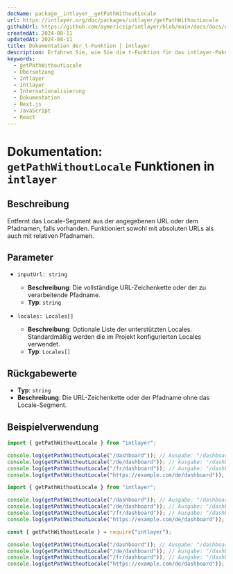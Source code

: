 ```yaml
---
docName: package__intlayer__getPathWithoutLocale
url: https://intlayer.org/doc/packages/intlayer/getPathWithoutLocale
githubUrl: https://github.com/aymericzip/intlayer/blob/main/docs/docs/en/packages/intlayer/getPathWithoutLocale.md
createdAt: 2024-08-11
updatedAt: 2024-08-11
title: Dokumentation der t-Funktion | intlayer
description: Erfahren Sie, wie Sie die t-Funktion für das intlayer-PakegetPathWithoutLocale verwenden
keywords:
  - getPathWithoutLocale
  - Übersetzung
  - Intlayer
  - intlayer
  - Internationalisierung
  - Dokumentation
  - Next.js
  - JavaScript
  - React
---
```


# Dokumentation: `getPathWithoutLocale` Funktionen in `intlayer`

## Beschreibung

Entfernt das Locale-Segment aus der angegebenen URL oder dem Pfadnamen, falls vorhanden. Funktioniert sowohl mit absoluten URLs als auch mit relativen Pfadnamen.

## Parameter

- `inputUrl: string`

  - **Beschreibung**: Die vollständige URL-Zeichenkette oder der zu verarbeitende Pfadname.
  - **Typ**: `string`

- `locales: Locales[]`
  - **Beschreibung**: Optionale Liste der unterstützten Locales. Standardmäßig werden die im Projekt konfigurierten Locales verwendet.
  - **Typ**: `Locales[]`

## Rückgabewerte

- **Typ**: `string`
- **Beschreibung**: Die URL-Zeichenkette oder der Pfadname ohne das Locale-Segment.

## Beispielverwendung

```typescript codeFormat="typescript"
import { getPathWithoutLocale } from "intlayer";

console.log(getPathWithoutLocale("/dashboard")); // Ausgabe: "/dashboard"
console.log(getPathWithoutLocale("/de/dashboard")); // Ausgabe: "/dashboard"
console.log(getPathWithoutLocale("/fr/dashboard")); // Ausgabe: "/dashboard"
console.log(getPathWithoutLocale("https://example.com/de/dashboard")); // Ausgabe: "https://example.com/dashboard"
```

```javascript codeFormat="esm"
import { getPathWithoutLocale } from "intlayer";

console.log(getPathWithoutLocale("/dashboard")); // Ausgabe: "/dashboard"
console.log(getPathWithoutLocale("/de/dashboard")); // Ausgabe: "/dashboard"
console.log(getPathWithoutLocale("/fr/dashboard")); // Ausgabe: "/dashboard"
console.log(getPathWithoutLocale("https://example.com/de/dashboard")); // Ausgabe: "https://example.com/dashboard"
```

```javascript codeFormat="commonjs"
const { getPathWithoutLocale } = require("intlayer");

console.log(getPathWithoutLocale("/dashboard")); // Ausgabe: "/dashboard"
console.log(getPathWithoutLocale("/de/dashboard")); // Ausgabe: "/dashboard"
console.log(getPathWithoutLocale("/fr/dashboard")); // Ausgabe: "/dashboard"
console.log(getPathWithoutLocale("https://example.com/de/dashboard")); // Ausgabe: "https://example.com/dashboard"
```
